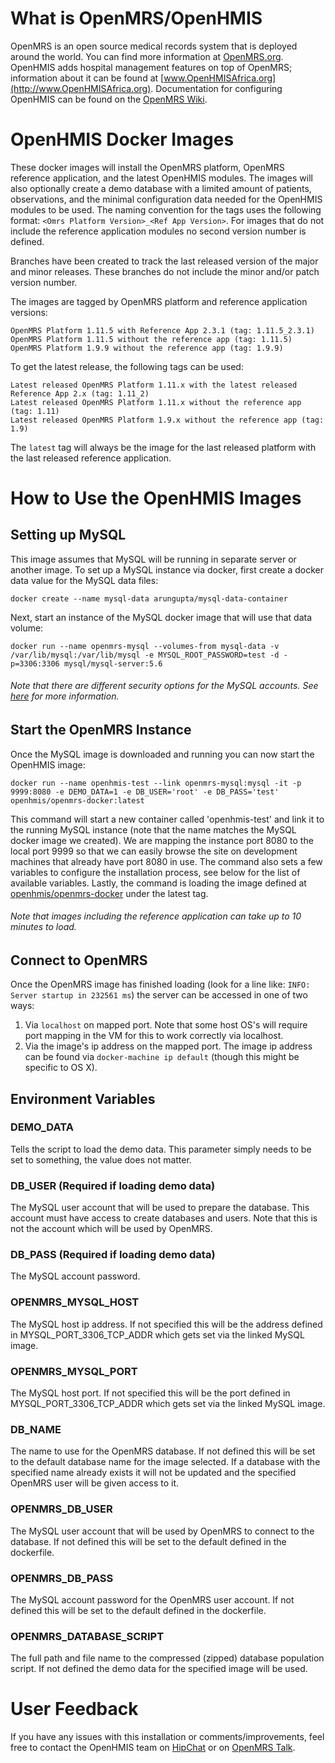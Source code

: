 # What is OpenMRS/OpenHMIS

OpenMRS is an open source medical records system that is deployed around the world. You can find more information at [OpenMRS.org](https://openmrs.org). OpenHMIS adds hospital management features on top of OpenMRS; information about it can be found at [www.OpenHMISAfrica.org](http://www.OpenHMISAfrica.org). Documentation for configuring OpenHMIS can be found on the [OpenMRS Wiki](https://wiki.openmrs.org/display/docs/OpenHMIS+Modules).

# OpenHMIS Docker Images

These docker images will install the OpenMRS platform, OpenMRS reference application, and the latest OpenHMIS modules. The images will also optionally create a demo database with a limited amount of patients, observations, and the minimal configuration data needed for the OpenHMIS modules to be used. The naming convention for the tags uses the following format: `<Omrs Platform Version>_<Ref App Version>`. For images that do not include the reference application modules no second version number is defined.

Branches have been created to track the last released version of the major and minor releases. These branches do not include the minor and/or patch version number.

The images are tagged by OpenMRS platform and reference application versions:

    OpenMRS Platform 1.11.5 with Reference App 2.3.1 (tag: 1.11.5_2.3.1)
    OpenMRS Platform 1.11.5 without the reference app (tag: 1.11.5)
    OpenMRS Platform 1.9.9 without the reference app (tag: 1.9.9)

To get the latest release, the following tags can be used:

    Latest released OpenMRS Platform 1.11.x with the latest released Reference App 2.x (tag: 1.11_2)
    Latest released OpenMRS Platform 1.11.x without the reference app (tag: 1.11)
    Latest released OpenMRS Platform 1.9.x without the reference app (tag: 1.9)

The `latest` tag will always be the image for the last released platform with the last released reference application.

# How to Use the OpenHMIS Images

## Setting up MySQL

This image assumes that MySQL will be running in separate server or another image. To set up a MySQL instance via docker, first create a docker data value for the MySQL data files:

    docker create --name mysql-data arungupta/mysql-data-container

Next, start an instance of the MySQL docker image that will use that data volume:

    docker run --name openmrs-mysql --volumes-from mysql-data -v /var/lib/mysql:/var/lib/mysql -e MYSQL_ROOT_PASSWORD=test -d -p=3306:3306 mysql/mysql-server:5.6

###### Note that there are different security options for the MySQL accounts. See [here](https://hub.docker.com/r/mysql/mysql-server/) for more information.


## Start the OpenMRS Instance

Once the MySQL image is downloaded and running you can now start the OpenHMIS image:

    docker run --name openhmis-test --link openmrs-mysql:mysql -it -p 9999:8080 -e DEMO_DATA=1 -e DB_USER='root' -e DB_PASS='test' openhmis/openmrs-docker:latest

This command will start a new container called 'openhmis-test' and link it to the running MySQL instance (note that the name matches the MySQL docker image we created). We are mapping the instance port 8080 to the local port 9999 so that we can easily browse the site on development machines that already have port 8080 in use. The command also sets a few variables to configure the installation process, see below for the list of available variables. Lastly, the command is loading the image defined at [openhmis/openmrs-docker](https://hub.docker.com/r/openhmis/openmrs-docker/) under the latest tag.

###### Note that images including the reference application can take up to 10 minutes to load.

## Connect to OpenMRS

Once the OpenMRS image has finished loading (look for a line like: `INFO: Server startup in 232561 ms`) the server can be accessed in one of two ways:

1. Via `localhost` on mapped port. Note that some host OS's will require port mapping in the VM for this to work correctly via localhost.
2. Via the image's ip address on the mapped port. The image ip address can be found via `docker-machine ip default` (though this might be specific to OS X).

## Environment Variables

### DEMO_DATA

Tells the script to load the demo data. This parameter simply needs to be set to something, the value does not matter.

### DB_USER (Required if loading demo data)

The MySQL user account that will be used to prepare the database. This account must have access to create databases and users. Note that this is not the account which will be used by OpenMRS.

### DB_PASS (Required if loading demo data)

The MySQL account password.

### OPENMRS_MYSQL_HOST

The MySQL host ip address. If not specified this will be the address defined in MYSQL_PORT_3306_TCP_ADDR which gets set via the linked MySQL image.

### OPENMRS_MYSQL_PORT

The MySQL host port. If not specified this will be the port defined in MYSQL_PORT_3306_TCP_ADDR which gets set via the linked MySQL image.

### DB_NAME

The name to use for the OpenMRS database. If not defined this will be set to the default database name for the image selected. If a database with the specified name already exists it will not be updated and the specified OpenMRS user will be given access to it.

### OPENMRS_DB_USER

The MySQL user account that will be used by OpenMRS to connect to the database. If not defined this will be set to the default defined in the dockerfile.

### OPENMRS_DB_PASS

The MySQL account password for the OpenMRS user account. If not defined this will be set to the default defined in the dockerfile.

### OPENMRS_DATABASE_SCRIPT

The full path and file name to the compressed (zipped) database population script. If not defined the demo data for the specified image will be used.

# User Feedback

If you have any issues with this installation or comments/improvements, feel free to contact the OpenHMIS team  on [HipChat](https://www.hipchat.com/gHNSPJwzw) or on [OpenMRS Talk](https://talk.openmrs.org).
